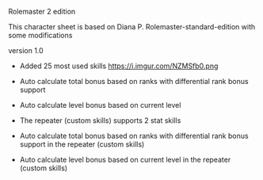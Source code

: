 Rolemaster 2 edition

This character sheet is based on Diana P. Rolemaster-standard-edition
with some modifications

version 1.0 

- Added 25 most used skills 
  https://i.imgur.com/NZMSfb0.png

- Auto calculate total bonus based on ranks with differential rank bonus support
- Auto calculate level bonus based on current level 

- The repeater (custom skills) supports 2 stat skills
- Auto calculate total bonus based on ranks with differential rank bonus support in the repeater (custom skills)
- Auto calculate level bonus based on current level in the repeater (custom skills)